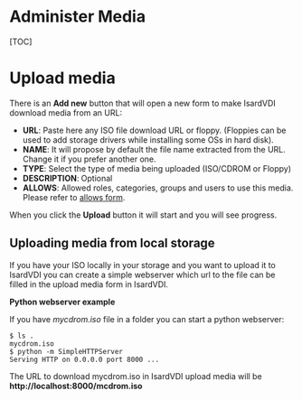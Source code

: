 <h1>Administer Media</h1>

[TOC]

# Upload media

There is an **Add new** button that will open a new form to make IsardVDI download media from an URL:

- **URL**: Paste here any ISO file download URL or floppy. (Floppies can be used to add storage drivers while installing some OSs in hard disk).
- **NAME**: It will propose by default the file name extracted from the URL. Change it if you prefer another one.
- **TYPE**: Select the type of media being uploaded (ISO/CDROM or Floppy)
- **DESCRIPTION**: Optional
- **ALLOWS**: Allowed roles, categories, groups and users to use this media. Please refer to [allows form](../../user/allows.md#allows-form).

When you click the **Upload** button it will start and you will see progress.

## Uploading media from local storage

If you have your ISO locally in your storage and you want to upload it to IsardVDI you can create a simple webserver which url to the file can be filled in the upload media form in IsardVDI.

**Python webserver example**

If you have *mycdrom.iso* file in a folder you can start a python webserver:

```
$ ls .
mycdrom.iso
$ python -m SimpleHTTPServer
Serving HTTP on 0.0.0.0 port 8000 ...
```

The URL to download mycdrom.iso in IsardVDI upload media will be **http://localhost:8000/mcdrom.iso**

